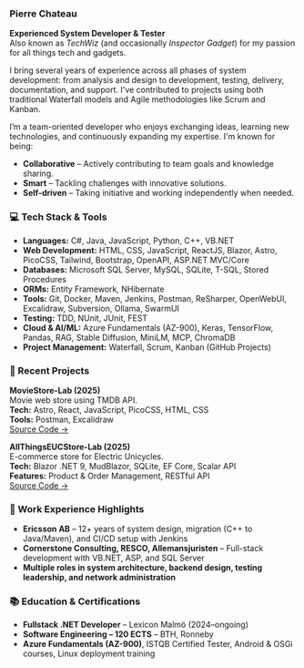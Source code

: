 ### Pierre Chateau

**Experienced System Developer & Tester**  
Also known as _TechWiz_ (and occasionally _Inspector Gadget_) for my passion for all things tech and gadgets.

I bring several years of experience across all phases of system development: from analysis and design to development, testing, delivery, documentation, and support. I've contributed to projects using both traditional Waterfall models and Agile methodologies like Scrum and Kanban.

I’m a team-oriented developer who enjoys exchanging ideas, learning new technologies, and continuously expanding my expertise. I'm known for being:

- **Collaborative** – Actively contributing to team goals and knowledge sharing.
- **Smart** – Tackling challenges with innovative solutions.
- **Self-driven** – Taking initiative and working independently when needed.

### 💻 Tech Stack & Tools

- **Languages:** C#, Java, JavaScript, Python, C++, VB.NET
- **Web Development:** HTML, CSS, JavaScript, ReactJS, Blazor, Astro, PicoCSS, Tailwind, Bootstrap, OpenAPI, ASP.NET MVC/Core
- **Databases:** Microsoft SQL Server, MySQL, SQLite, T-SQL, Stored Procedures
- **ORMs:** Entity Framework, NHibernate
- **Tools:** Git, Docker, Maven, Jenkins, Postman, ReSharper, OpenWebUI, Excalidraw, Subversion, Ollama, SwarmUI
- **Testing:** TDD, NUnit, JUnit, FEST
- **Cloud & AI/ML:** Azure Fundamentals (AZ-900), Keras, TensorFlow, Pandas, RAG, Stable Diffusion, MiniLM, MCP, ChromaDB
- **Project Management:** Waterfall, Scrum, Kanban (GitHub Projects)

### 🔧 Recent Projects

**MovieStore-Lab (2025)**  
Movie web store using TMDB API.  
**Tech:** Astro, React, JavaScript, PicoCSS, HTML, CSS  
**Tools:** Postman, Excalidraw  
[Source Code →](https://github.com/PMC/MovieStore-Lab)

**AllThingsEUCStore-Lab (2025)**  
E-commerce store for Electric Unicycles.  
**Tech:** Blazor .NET 9, MudBlazor, SQLite, EF Core, Scalar API  
**Features:** Product & Order Management, RESTful API  
[Source Code →](https://github.com/PMC/AllThingsEUCStore-Lab)

### 🏢 Work Experience Highlights

- **Ericsson AB** – 12+ years of system design, migration (C++ to Java/Maven), and CI/CD setup with Jenkins
- **Cornerstone Consulting, RESCO, Allemansjuristen** – Full-stack development with VB.NET, ASP, and SQL Server
- **Multiple roles in system architecture, backend design, testing leadership, and network administration**

### 📚 Education & Certifications

- **Fullstack .NET Developer** – Lexicon Malmö (2024–ongoing)
- **Software Engineering – 120 ECTS** – BTH, Ronneby
- **Azure Fundamentals (AZ-900)**, ISTQB Certified Tester, Android & OSGi courses, Linux deployment training
